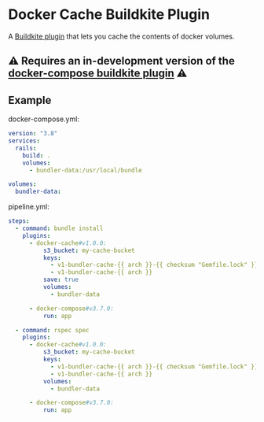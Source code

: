 # Docker Cache Buildkite Plugin

A [Buildkite plugin](https://buildkite.com/docs/plugins) that lets you cache the contents of docker volumes.

## :warning: Requires an in-development version of the [docker-compose buildkite plugin](https://github.com/outstand/docker-compose-buildkite-plugin/tree/wrap_command) :warning:

## Example

docker-compose.yml:
```yml
version: "3.8"
services:
  rails:
    build: .
    volumes:
      - bundler-data:/usr/local/bundle

volumes:
  bundler-data:
```

pipeline.yml:
```yml
steps:
  - command: bundle install
    plugins:
      - docker-cache#v1.0.0:
          s3_bucket: my-cache-bucket
          keys:
            - v1-bundler-cache-{{ arch }}-{{ checksum "Gemfile.lock" }}
            - v1-bundler-cache-{{ arch }}
          save: true
          volumes:
            - bundler-data

      - docker-compose#v3.7.0:
          run: app

  - command: rspec spec
    plugins:
      - docker-cache#v1.0.0:
          s3_bucket: my-cache-bucket
          keys:
            - v1-bundler-cache-{{ arch }}-{{ checksum "Gemfile.lock" }}
            - v1-bundler-cache-{{ arch }}
          volumes:
            - bundler-data

      - docker-compose#v3.7.0:
          run: app
```
